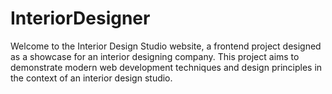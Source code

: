 # InteriorDesigner
Welcome to the Interior Design Studio website, a frontend project designed as a showcase for an interior designing company. This project aims to demonstrate modern web development techniques and design principles in the context of an interior design studio.
